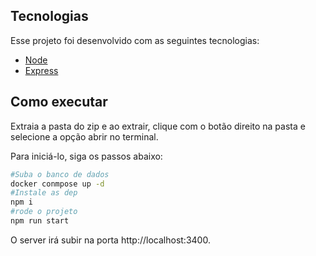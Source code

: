 ## Tecnologias

Esse projeto foi desenvolvido com as seguintes tecnologias:

- [Node](https://nodejs.org/en/)
- [Express](https://expressjs.com/)

## Como executar

Extraia a pasta do zip e ao extrair, clique com o botão direito na pasta e selecione a opção abrir no terminal.

Para iniciá-lo, siga os passos abaixo:

```bash
#Suba o banco de dados
docker conmpose up -d
#Instale as dep
npm i
#rode o projeto
npm run start
```

O server irá subir na porta http://localhost:3400.